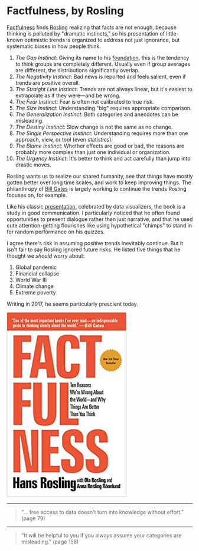 # Factfulness, by Rosling

[Factfulness][] finds [Rosling][] realizing that facts are not enough,
because thinking is polluted by "dramatic instincts," so his
presentation of little-known optimistic trends is organized to address
not just ignorance, but systematic biases in how people think.

[Factfulness]: https://www.gapminder.org/factfulness-book/
[Rosling]: https://en.wikipedia.org/wiki/Hans_Rosling

1. _The Gap Instinct_: Giving its name to his [foundation][], this is
   the tendency to think groups are completely different. Usually even
   if group averages are different, the distributions significantly
   overlap.
2. _The Negativity Instinct_: Bad news is reported and feels salient,
   even if trends are positive overall.
3. _The Straight Line Instinct_: Trends are not always linear, but
   it's easiest to extrapolate as if they were—and be wrong.
4. _The Fear Instinct_: Fear is often not calibrated to true risk.
5. _The Size Instinct_: Understanding "big" requires appropriate
   comparison.
6. _The Generalization Instinct_: Both categories and anecdotes can be
   misleading.
7. _The Destiny Instinct_: Slow change is not the same as no change.
8. _The Single Perspective Instinct_: Understanding requires more than
   one approach, view, or tool (even statistics).
9. _The Blame Instinct_: Whether effects are good or bad, the reasons
   are probably more complex than just one individual or organization.
10. _The Urgency Instinct_: It's better to think and act carefully
    than jump into drastic moves.

[foundation]: https://www.gapminder.org/

Rosling wants us to realize our shared humanity, see that things have
mostly gotten better over long time scales, and work to keep improving
things. The philanthropy of [Bill Gates][] is largely working to
continue the trends Rosling focuses on, for example.

[Bill Gates]: https://www.gatesnotes.com/books/factfulness

Like his classic [presentation][], celebrated by data visualizers, the
book is a study in good communication. I particularly noticed that he
often found opportunities to present dialogue rather than just
narrative, and that he used cute attention-getting flourishes like
using hypothetical "chimps" to stand in for random performance on his
quizzes.

[presentation]: https://www.youtube.com/watch?v=jbkSRLYSojo

I agree there's risk in assuming positive trends inevitably continue.
But it isn't fair to say Rosling ignored future risks. He listed five
things that he thought we _should_ worry about:

1. Global pandemic
2. Financial collapse
3. World War III
4. Climate change
5. Extreme poverty

Writing in 2017, he seems particularly prescient today.


![cover](cover.jpg)


---

> "... free access to data doesn't turn into knowledge without
> effort." (page 79)


---

> "It will be helpful to you if you always assume your categories are
> misleading." (page 158)
